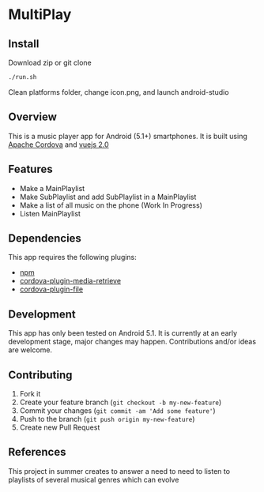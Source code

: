 # MultiPlay

## Install

Download zip or git clone
``` bash
./run.sh
```

Clean platforms folder, change icon.png, and launch android-studio

## Overview

This is a music player app for Android (5.1+) smartphones. It is built using [Apache Cordova](https://cordova.apache.org/) and [vuejs 2.0](https://vuejs.org/)

## Features

- Make a MainPlaylist
- Make SubPlaylist and add SubPlaylist in a MainPlaylist
- Make a list of all music on the phone (Work In Progress)
- Listen MainPlaylist

## Dependencies
This app requires the following plugins:
- [npm](https://www.npmjs.com/get-npm)
- [cordova-plugin-media-retrieve](https://www.npmjs.com/package/cordova-plugin-media-retrieve)
- [cordova-plugin-file](https://www.npmjs.com/package/cordova-plugin-file)

## Development

This app has only been tested on Android 5.1. It is currently at an early development stage, major changes may happen. Contributions and/or ideas are welcome.

## Contributing

1. Fork it
2. Create your feature branch (`git checkout -b my-new-feature`)
3. Commit your changes (`git commit -am 'Add some feature'`)
4. Push to the branch (`git push origin my-new-feature`)
5. Create new Pull Request

## References

This project in summer creates to answer a need to need to listen to playlists of several musical genres which can evolve
